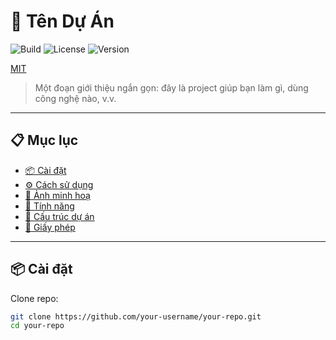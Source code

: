 # 🚀 Tên Dự Án

![Build](https://img.shields.io/badge/build-passing-brightgreen)
![License](https://img.shields.io/badge/license-MIT-blue.svg)
![Version](https://img.shields.io/badge/version-1.0.0-orange)

[MIT](https://github.com/Ovil8792/ERD/blob/main/LICENSE)

> Một đoạn giới thiệu ngắn gọn: đây là project giúp bạn làm gì, dùng công nghệ nào, v.v.

---

## 📋 Mục lục

- [📦 Cài đặt](#-cài-đặt)
- [⚙️ Cách sử dụng](#️-cách-sử-dụng)
- [📸 Ảnh minh hoạ](#-ảnh-minh-hoạ)
- [🧩 Tính năng](#-tính-năng)
- [🔧 Cấu trúc dự án](#-cấu-trúc-dự-án)
- [📜 Giấy phép](#-giấy-phép)

---

## 📦 Cài đặt

Clone repo:

```bash
git clone https://github.com/your-username/your-repo.git
cd your-repo
